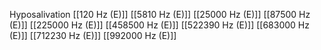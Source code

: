 Hyposalivation
[[120 Hz (E)]]
[[5810 Hz (E)]]
[[25000 Hz (E)]]
[[87500 Hz (E)]]
[[225000 Hz (E)]]
[[458500 Hz (E)]]
[[522390 Hz (E)]]
[[683000 Hz (E)]]
[[712230 Hz (E)]]
[[992000 Hz (E)]]